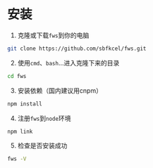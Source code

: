 # 安装

1. 克隆或下载`fws`到你的电脑

```bash
git clone https://github.com/sbfkcel/fws.git
```

2. 使用`cmd`、`bash`...进入克隆下来的目录

```bash
cd fws
```

3. 安装依赖（国内建议用cnpm）

```bash
npm install
```

4. 注册`fws`到`node`环境

```bash
npm link
```

5. 检查是否安装成功

```bash
fws -V
```
